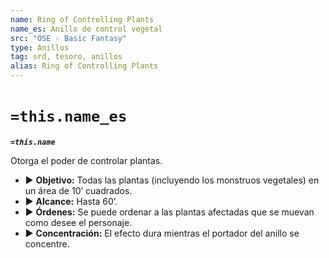 ```yaml
---
name: Ring of Controlling Plants
name_es: Anillo de control vegetal
src: "OSE - Basic Fantasy"
type: Anillos
tag: srd, tesoro, anillos
alias: Ring of Controlling Plants
---
```

# `=this.name_es` 

**_`=this.name`_**

Otorga el poder de controlar plantas. 
- ▶ **Objetivo:** Todas las plantas (incluyendo los monstruos vegetales) en un área de 10’ cuadrados. 
- ▶ **Alcance:** Hasta 60’. 
- ▶ **Órdenes:** Se puede ordenar a las plantas afectadas que se muevan como desee el personaje. 
- ▶ **Concentración:** El efecto dura mientras el portador del anillo se concentre.

